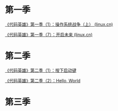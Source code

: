 # 第一季

[《代码英雄》第一季（1）：操作系统战争（上） (linux.cn)](https://linux.cn/article-11251-1.html)

[《代码英雄》第一季（7）：开启未来 (linux.cn)](https://linux.cn/article-12557-1.html?utm_source=rss&utm_medium=rss)

# 第二季

[《代码英雄》第二季（1）：按下启动键](https://linux.cn/article-12578-1.html )

[《代码英雄》第二季（2）：Hello, World](https://linux.cn/article-12595-1.html)

# 第三季

